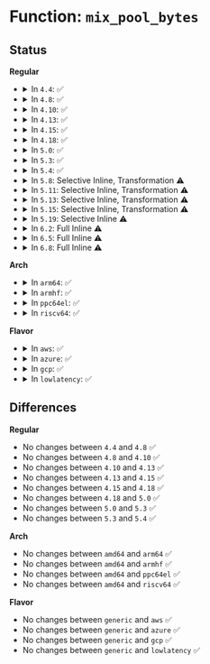 # Function: <code>mix_pool_bytes</code>

## Status
<b>Regular</b>
<ul>
<li>
<details>
<summary>In <code>4.4</code>: ✅</summary>

```c
void mix_pool_bytes(struct entropy_store *r, const void *in, int nbytes);
```

**Collision:** Unique Static

**Inline:** No

**Transformation:** False

**Instances:**

```
In drivers/char/random.c (ffffffff81511a60)
Location: drivers/char/random.c:546
Inline: False
Direct callers:
  - drivers/char/random.c:add_timer_randomness
  - drivers/char/random.c:write_pool
  - drivers/char/random.c:add_hwgenerator_randomness
  - drivers/char/random.c:_xfer_secondary_pool
  - drivers/char/random.c:init_std_data
  - drivers/char/random.c:init_std_data
  - drivers/char/random.c:init_std_data
```
**Symbols:**

```
ffffffff81511a60-ffffffff81511b0c: mix_pool_bytes (STB_LOCAL)
```
</details>
</li>
<li>
<details>
<summary>In <code>4.8</code>: ✅</summary>

```c
void mix_pool_bytes(struct entropy_store *r, const void *in, int nbytes);
```

**Collision:** Unique Static

**Inline:** No

**Transformation:** False

**Instances:**

```
In drivers/char/random.c (ffffffff81564ad0)
Location: drivers/char/random.c:572
Inline: False
Direct callers:
  - drivers/char/random.c:add_hwgenerator_randomness
  - drivers/char/random.c:init_std_data
  - drivers/char/random.c:init_std_data
  - drivers/char/random.c:init_std_data
  - drivers/char/random.c:_xfer_secondary_pool
  - drivers/char/random.c:add_timer_randomness
```
**Symbols:**

```
ffffffff81564ad0-ffffffff81564b72: mix_pool_bytes (STB_LOCAL)
```
</details>
</li>
<li>
<details>
<summary>In <code>4.10</code>: ✅</summary>

```c
void mix_pool_bytes(struct entropy_store *r, const void *in, int nbytes);
```

**Collision:** Unique Static

**Inline:** No

**Transformation:** False

**Instances:**

```
In drivers/char/random.c (ffffffff81590640)
Location: drivers/char/random.c:572
Inline: False
Direct callers:
  - drivers/char/random.c:add_hwgenerator_randomness
  - drivers/char/random.c:init_std_data
  - drivers/char/random.c:init_std_data
  - drivers/char/random.c:init_std_data
  - drivers/char/random.c:_xfer_secondary_pool
  - drivers/char/random.c:add_timer_randomness
```
**Symbols:**

```
ffffffff81590640-ffffffff815906e2: mix_pool_bytes (STB_LOCAL)
```
</details>
</li>
<li>
<details>
<summary>In <code>4.13</code>: ✅</summary>

```c
void mix_pool_bytes(struct entropy_store *r, const void *in, int nbytes);
```

**Collision:** Unique Static

**Inline:** No

**Transformation:** False

**Instances:**

```
In drivers/char/random.c (ffffffff815a4580)
Location: drivers/char/random.c:564
Inline: False
Direct callers:
  - drivers/char/random.c:add_hwgenerator_randomness
  - drivers/char/random.c:init_std_data
  - drivers/char/random.c:init_std_data
  - drivers/char/random.c:init_std_data
  - drivers/char/random.c:_xfer_secondary_pool
  - drivers/char/random.c:add_timer_randomness
```
**Symbols:**

```
ffffffff815a4580-ffffffff815a462c: mix_pool_bytes (STB_LOCAL)
```
</details>
</li>
<li>
<details>
<summary>In <code>4.15</code>: ✅</summary>

```c
void mix_pool_bytes(struct entropy_store *r, const void *in, int nbytes);
```

**Collision:** Unique Static

**Inline:** No

**Transformation:** False

**Instances:**

```
In drivers/char/random.c (ffffffff8160aec0)
Location: drivers/char/random.c:563
Inline: False
Direct callers:
  - drivers/char/random.c:add_hwgenerator_randomness
  - drivers/char/random.c:init_std_data
  - drivers/char/random.c:init_std_data
  - drivers/char/random.c:init_std_data
  - drivers/char/random.c:_xfer_secondary_pool
  - drivers/char/random.c:add_timer_randomness
```
**Symbols:**

```
ffffffff8160aec0-ffffffff8160af6e: mix_pool_bytes (STB_LOCAL)
```
</details>
</li>
<li>
<details>
<summary>In <code>4.18</code>: ✅</summary>

```c
void mix_pool_bytes(struct entropy_store *r, const void *in, int nbytes);
```

**Collision:** Unique Static

**Inline:** No

**Transformation:** False

**Instances:**

```
In drivers/char/random.c (ffffffff81644800)
Location: drivers/char/random.c:575
Inline: False
Direct callers:
  - drivers/char/random.c:add_hwgenerator_randomness
  - drivers/char/random.c:init_std_data
  - drivers/char/random.c:init_std_data
  - drivers/char/random.c:init_std_data
  - drivers/char/random.c:_xfer_secondary_pool
  - drivers/char/random.c:add_timer_randomness
```
**Symbols:**

```
ffffffff81644800-ffffffff816448b0: mix_pool_bytes (STB_LOCAL)
```
</details>
</li>
<li>
<details>
<summary>In <code>5.0</code>: ✅</summary>

```c
void mix_pool_bytes(struct entropy_store *r, const void *in, int nbytes);
```

**Collision:** Unique Static

**Inline:** No

**Transformation:** False

**Instances:**

```
In drivers/char/random.c (ffffffff81662cd0)
Location: drivers/char/random.c:574
Inline: False
Direct callers:
  - drivers/char/random.c:add_hwgenerator_randomness
  - drivers/char/random.c:init_std_data
  - drivers/char/random.c:init_std_data
  - drivers/char/random.c:init_std_data
  - drivers/char/random.c:_xfer_secondary_pool
  - drivers/char/random.c:add_timer_randomness
```
**Symbols:**

```
ffffffff81662cd0-ffffffff81662d80: mix_pool_bytes (STB_LOCAL)
```
</details>
</li>
<li>
<details>
<summary>In <code>5.3</code>: ✅</summary>

```c
void mix_pool_bytes(struct entropy_store *r, const void *in, int nbytes);
```

**Collision:** Unique Static

**Inline:** No

**Transformation:** False

**Instances:**

```
In drivers/char/random.c (ffffffff81698710)
Location: drivers/char/random.c:642
Inline: False
Direct callers:
  - drivers/char/random.c:add_hwgenerator_randomness
  - drivers/char/random.c:init_std_data
  - drivers/char/random.c:init_std_data
  - drivers/char/random.c:init_std_data
  - drivers/char/random.c:_xfer_secondary_pool
  - drivers/char/random.c:add_timer_randomness
```
**Symbols:**

```
ffffffff81698710-ffffffff816987be: mix_pool_bytes (STB_LOCAL)
```
</details>
</li>
<li>
<details>
<summary>In <code>5.4</code>: ✅</summary>

```c
void mix_pool_bytes(struct entropy_store *r, const void *in, int nbytes);
```

**Collision:** Unique Static

**Inline:** No

**Transformation:** False

**Instances:**

```
In drivers/char/random.c (ffffffff816bb320)
Location: drivers/char/random.c:642
Inline: False
Direct callers:
  - drivers/char/random.c:add_hwgenerator_randomness
  - drivers/char/random.c:init_std_data
  - drivers/char/random.c:init_std_data
  - drivers/char/random.c:init_std_data
  - drivers/char/random.c:_xfer_secondary_pool
  - drivers/char/random.c:add_timer_randomness
```
**Symbols:**

```
ffffffff816bb320-ffffffff816bb3ce: mix_pool_bytes (STB_LOCAL)
```
</details>
</li>
<li>
<details>
<summary>In <code>5.8</code>: Selective Inline, Transformation ⚠️</summary>

**Collision:** Unique Static

**Inline:** Selective

**Transformation:** True

**Instances:**

```
In drivers/char/random.c (ffffffff81770f80)
Location: drivers/char/random.c:591
Inline: True
Direct callers:
  - drivers/char/random.c:add_hwgenerator_randomness
  - drivers/char/random.c:try_to_generate_entropy
  - drivers/char/random.c:try_to_generate_entropy
  - drivers/char/random.c:add_timer_randomness
```
**Symbols:**

```
ffffffff81770f80-ffffffff81771028: mix_pool_bytes.constprop.0 (STB_LOCAL)
```
</details>
</li>
<li>
<details>
<summary>In <code>5.11</code>: Selective Inline, Transformation ⚠️</summary>

**Collision:** Unique Static

**Inline:** Selective

**Transformation:** True

**Instances:**

```
In drivers/char/random.c (ffffffff8178bfd0)
Location: drivers/char/random.c:591
Inline: True
Direct callers:
  - drivers/char/random.c:add_hwgenerator_randomness
  - drivers/char/random.c:try_to_generate_entropy
  - drivers/char/random.c:try_to_generate_entropy
  - drivers/char/random.c:add_timer_randomness
```
**Symbols:**

```
ffffffff8178bfd0-ffffffff8178c05a: mix_pool_bytes.constprop.0 (STB_LOCAL)
```
</details>
</li>
<li>
<details>
<summary>In <code>5.13</code>: Selective Inline, Transformation ⚠️</summary>

**Collision:** Unique Static

**Inline:** Selective

**Transformation:** True

**Instances:**

```
In drivers/char/random.c (ffffffff8176ee40)
Location: drivers/char/random.c:590
Inline: True
Direct callers:
  - drivers/char/random.c:add_hwgenerator_randomness
  - drivers/char/random.c:add_timer_randomness
  - drivers/char/random.c:rand_initialize
  - drivers/char/random.c:rand_initialize
  - drivers/char/random.c:rand_initialize
```
**Symbols:**

```
ffffffff8176ee40-ffffffff8176eeca: mix_pool_bytes.constprop.0 (STB_LOCAL)
```
</details>
</li>
<li>
<details>
<summary>In <code>5.15</code>: Selective Inline, Transformation ⚠️</summary>

**Collision:** Unique Static

**Inline:** Selective

**Transformation:** True

**Instances:**

```
In drivers/char/random.c (ffffffff817f4600)
Location: drivers/char/random.c:591
Inline: True
Direct callers:
  - drivers/char/random.c:add_hwgenerator_randomness
  - drivers/char/random.c:add_timer_randomness
  - drivers/char/random.c:rand_initialize
  - drivers/char/random.c:rand_initialize
  - drivers/char/random.c:rand_initialize
```
**Symbols:**

```
ffffffff817f4600-ffffffff817f4687: mix_pool_bytes.constprop.0 (STB_LOCAL)
```
</details>
</li>
<li>
<details>
<summary>In <code>5.19</code>: Selective Inline ⚠️</summary>

```c
void mix_pool_bytes(const void *buf, size_t len);
```

**Collision:** Unique Static

**Inline:** Selective

**Transformation:** False

**Instances:**

```
In drivers/char/random.c (ffffffff819342de)
Location: drivers/char/random.c:578
Inline: True
Inline callers:
  - drivers/char/random.c:write_pool_user
  - drivers/char/random.c:mix_interrupt_randomness
  - drivers/char/random.c:add_hwgenerator_randomness
Direct callers:
  - drivers/char/random.c:try_to_generate_entropy
  - drivers/char/random.c:try_to_generate_entropy
  - drivers/char/random.c:add_bootloader_randomness
```
**Symbols:**

```
ffffffff81933b70-ffffffff81933bc7: mix_pool_bytes (STB_LOCAL)
```
</details>
</li>
<li>
<details>
<summary>In <code>6.2</code>: Full Inline ⚠️</summary>

**Collision:** Unique Static

**Inline:** Full

**Transformation:** False

**Instances:**

```
In drivers/char/random.c (ffffffff81a93f0e)
Location: drivers/char/random.c:638
Inline: True
Inline callers:
  - drivers/char/random.c:write_pool_user
  - drivers/char/random.c:try_to_generate_entropy
  - drivers/char/random.c:try_to_generate_entropy
  - drivers/char/random.c:mix_interrupt_randomness
  - drivers/char/random.c:add_hwgenerator_randomness
  - drivers/char/random.c:add_bootloader_randomness
```
</details>
</li>
<li>
<details>
<summary>In <code>6.5</code>: Full Inline ⚠️</summary>

**Collision:** Unique Static

**Inline:** Full

**Transformation:** False

**Instances:**

```
In drivers/char/random.c (ffffffff81adea3e)
Location: drivers/char/random.c:638
Inline: True
Inline callers:
  - drivers/char/random.c:write_pool_user
  - drivers/char/random.c:try_to_generate_entropy
  - drivers/char/random.c:try_to_generate_entropy
  - drivers/char/random.c:mix_interrupt_randomness
  - drivers/char/random.c:add_hwgenerator_randomness
  - drivers/char/random.c:add_bootloader_randomness
```
</details>
</li>
<li>
<details>
<summary>In <code>6.8</code>: Full Inline ⚠️</summary>

**Collision:** Unique Static

**Inline:** Full

**Transformation:** False

**Instances:**

```
In drivers/char/random.c (ffffffff81b31e5e)
Location: drivers/char/random.c:638
Inline: True
Inline callers:
  - drivers/char/random.c:write_pool_user
  - drivers/char/random.c:try_to_generate_entropy
  - drivers/char/random.c:try_to_generate_entropy
  - drivers/char/random.c:mix_interrupt_randomness
  - drivers/char/random.c:add_hwgenerator_randomness
  - drivers/char/random.c:add_bootloader_randomness
```
</details>
</li>
</ul>
<b>Arch</b>
<ul>
<li>
<details>
<summary>In <code>arm64</code>: ✅</summary>

```c
void mix_pool_bytes(struct entropy_store *r, const void *in, int nbytes);
```

**Collision:** Unique Static

**Inline:** No

**Transformation:** False

**Instances:**

```
In drivers/char/random.c (ffff8000108ade08)
Location: drivers/char/random.c:642
Inline: False
Direct callers:
  - drivers/char/random.c:add_hwgenerator_randomness
  - drivers/char/random.c:init_std_data
  - drivers/char/random.c:init_std_data
  - drivers/char/random.c:init_std_data
  - drivers/char/random.c:_xfer_secondary_pool
  - drivers/char/random.c:add_timer_randomness
```
**Symbols:**

```
ffff8000108ade08-ffff8000108adf44: mix_pool_bytes (STB_LOCAL)
```
</details>
</li>
<li>
<details>
<summary>In <code>armhf</code>: ✅</summary>

```c
void mix_pool_bytes(struct entropy_store *r, const void *in, int nbytes);
```

**Collision:** Unique Static

**Inline:** No

**Transformation:** False

**Instances:**

```
In drivers/char/random.c (c09a7c10)
Location: drivers/char/random.c:642
Inline: False
Direct callers:
  - drivers/char/random.c:add_hwgenerator_randomness
  - drivers/char/random.c:init_std_data
  - drivers/char/random.c:init_std_data
  - drivers/char/random.c:init_std_data
  - drivers/char/random.c:_xfer_secondary_pool
  - drivers/char/random.c:add_timer_randomness
```
**Symbols:**

```
c09a7c10-c09a7cec: mix_pool_bytes (STB_LOCAL)
```
</details>
</li>
<li>
<details>
<summary>In <code>ppc64el</code>: ✅</summary>

```c
void mix_pool_bytes(struct entropy_store *r, const void *in, int nbytes);
```

**Collision:** Unique Static

**Inline:** No

**Transformation:** False

**Instances:**

```
In drivers/char/random.c (c0000000009436d0)
Location: drivers/char/random.c:642
Inline: False
Direct callers:
  - drivers/char/random.c:add_hwgenerator_randomness
  - drivers/char/random.c:init_std_data
  - drivers/char/random.c:init_std_data
  - drivers/char/random.c:init_std_data
  - drivers/char/random.c:_xfer_secondary_pool
  - drivers/char/random.c:add_timer_randomness
```
**Symbols:**

```
c0000000009436d0-c0000000009437e8: mix_pool_bytes (STB_LOCAL)
```
</details>
</li>
<li>
<details>
<summary>In <code>riscv64</code>: ✅</summary>

```c
void mix_pool_bytes(struct entropy_store *r, const void *in, int nbytes);
```

**Collision:** Unique Static

**Inline:** No

**Transformation:** False

**Instances:**

```
In drivers/char/random.c (ffffffe000560566)
Location: drivers/char/random.c:642
Inline: False
Direct callers:
  - drivers/char/random.c:add_hwgenerator_randomness
  - drivers/char/random.c:init_std_data
  - drivers/char/random.c:init_std_data
  - drivers/char/random.c:init_std_data
  - drivers/char/random.c:_xfer_secondary_pool
  - drivers/char/random.c:add_timer_randomness
```
**Symbols:**

```
ffffffe000560566-ffffffe000560628: mix_pool_bytes (STB_LOCAL)
```
</details>
</li>
</ul>
<b>Flavor</b>
<ul>
<li>
<details>
<summary>In <code>aws</code>: ✅</summary>

```c
void mix_pool_bytes(struct entropy_store *r, const void *in, int nbytes);
```

**Collision:** Unique Static

**Inline:** No

**Transformation:** False

**Instances:**

```
In drivers/char/random.c (ffffffff81680d80)
Location: drivers/char/random.c:642
Inline: False
Direct callers:
  - drivers/char/random.c:add_hwgenerator_randomness
  - drivers/char/random.c:init_std_data
  - drivers/char/random.c:init_std_data
  - drivers/char/random.c:init_std_data
  - drivers/char/random.c:_xfer_secondary_pool
  - drivers/char/random.c:add_timer_randomness
```
**Symbols:**

```
ffffffff81680d80-ffffffff81680e2e: mix_pool_bytes (STB_LOCAL)
```
</details>
</li>
<li>
<details>
<summary>In <code>azure</code>: ✅</summary>

```c
void mix_pool_bytes(struct entropy_store *r, const void *in, int nbytes);
```

**Collision:** Unique Static

**Inline:** No

**Transformation:** False

**Instances:**

```
In drivers/char/random.c (ffffffff8165ea50)
Location: drivers/char/random.c:642
Inline: False
Direct callers:
  - drivers/char/random.c:add_hwgenerator_randomness
  - drivers/char/random.c:init_std_data
  - drivers/char/random.c:init_std_data
  - drivers/char/random.c:init_std_data
  - drivers/char/random.c:_xfer_secondary_pool
  - drivers/char/random.c:add_timer_randomness
```
**Symbols:**

```
ffffffff8165ea50-ffffffff8165eafe: mix_pool_bytes (STB_LOCAL)
```
</details>
</li>
<li>
<details>
<summary>In <code>gcp</code>: ✅</summary>

```c
void mix_pool_bytes(struct entropy_store *r, const void *in, int nbytes);
```

**Collision:** Unique Static

**Inline:** No

**Transformation:** False

**Instances:**

```
In drivers/char/random.c (ffffffff816af160)
Location: drivers/char/random.c:642
Inline: False
Direct callers:
  - drivers/char/random.c:add_hwgenerator_randomness
  - drivers/char/random.c:init_std_data
  - drivers/char/random.c:init_std_data
  - drivers/char/random.c:init_std_data
  - drivers/char/random.c:_xfer_secondary_pool
  - drivers/char/random.c:add_timer_randomness
```
**Symbols:**

```
ffffffff816af160-ffffffff816af20e: mix_pool_bytes (STB_LOCAL)
```
</details>
</li>
<li>
<details>
<summary>In <code>lowlatency</code>: ✅</summary>

```c
void mix_pool_bytes(struct entropy_store *r, const void *in, int nbytes);
```

**Collision:** Unique Static

**Inline:** No

**Transformation:** False

**Instances:**

```
In drivers/char/random.c (ffffffff816c95a0)
Location: drivers/char/random.c:642
Inline: False
Direct callers:
  - drivers/char/random.c:add_hwgenerator_randomness
  - drivers/char/random.c:init_std_data
  - drivers/char/random.c:init_std_data
  - drivers/char/random.c:init_std_data
  - drivers/char/random.c:_xfer_secondary_pool
  - drivers/char/random.c:add_timer_randomness
```
**Symbols:**

```
ffffffff816c95a0-ffffffff816c9667: mix_pool_bytes (STB_LOCAL)
```
</details>
</li>
</ul>

## Differences
<b>Regular</b>
<ul>
<li>
No changes between <code>4.4</code> and <code>4.8</code> ✅
</li>
<li>
No changes between <code>4.8</code> and <code>4.10</code> ✅
</li>
<li>
No changes between <code>4.10</code> and <code>4.13</code> ✅
</li>
<li>
No changes between <code>4.13</code> and <code>4.15</code> ✅
</li>
<li>
No changes between <code>4.15</code> and <code>4.18</code> ✅
</li>
<li>
No changes between <code>4.18</code> and <code>5.0</code> ✅
</li>
<li>
No changes between <code>5.0</code> and <code>5.3</code> ✅
</li>
<li>
No changes between <code>5.3</code> and <code>5.4</code> ✅
</li>
</ul>
<b>Arch</b>
<ul>
<li>
No changes between <code>amd64</code> and <code>arm64</code> ✅
</li>
<li>
No changes between <code>amd64</code> and <code>armhf</code> ✅
</li>
<li>
No changes between <code>amd64</code> and <code>ppc64el</code> ✅
</li>
<li>
No changes between <code>amd64</code> and <code>riscv64</code> ✅
</li>
</ul>
<b>Flavor</b>
<ul>
<li>
No changes between <code>generic</code> and <code>aws</code> ✅
</li>
<li>
No changes between <code>generic</code> and <code>azure</code> ✅
</li>
<li>
No changes between <code>generic</code> and <code>gcp</code> ✅
</li>
<li>
No changes between <code>generic</code> and <code>lowlatency</code> ✅
</li>
</ul>
